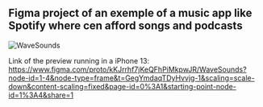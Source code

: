 Figma project of an exemple of a music app like Spotify where cen afford songs and podcasts
--
![WaveSounds](https://github.com/user-attachments/assets/f275a374-98e6-422f-930c-3117d2082ab2)

Link of the preview running in  a iPhone 13: https://www.figma.com/proto/kKJrrhf7jKeQFhPiMkpwJR/WaveSounds?node-id=1-4&node-type=frame&t=GegYmdaqTDyHvvjg-1&scaling=scale-down&content-scaling=fixed&page-id=0%3A1&starting-point-node-id=1%3A4&share=1
